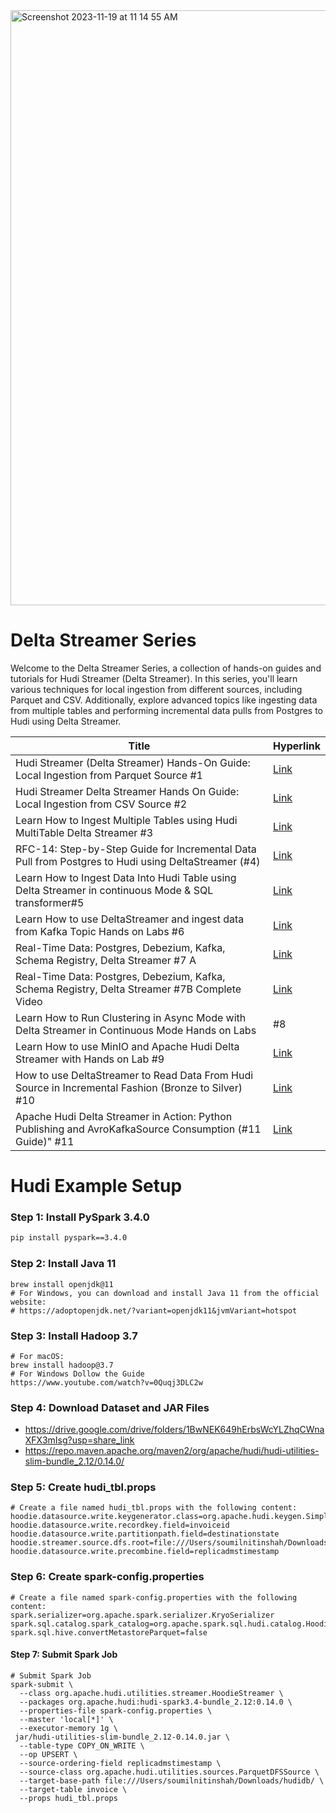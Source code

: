 

<img width="952" alt="Screenshot 2023-11-19 at 11 14 55 AM" src="https://github.com/soumilshah1995/apache-hudi-delta-streamer-labs/assets/39345855/80dfe3d2-a11b-4d47-8c67-6f05c5259a54">

# Delta Streamer Series

Welcome to the Delta Streamer Series, a collection of hands-on guides and tutorials for Hudi Streamer (Delta Streamer). In this series, you'll learn various techniques for local ingestion from different sources, including Parquet and CSV. Additionally, explore advanced topics like ingesting data from multiple tables and performing incremental data pulls from Postgres to Hudi using Delta Streamer.

| Title                                                                                                                     | Hyperlink                                |
|---------------------------------------------------------------------------------------------------------------------------|------------------------------------------|
| Hudi Streamer (Delta Streamer) Hands-On Guide: Local Ingestion from Parquet Source #1                                  | [Link](https://www.youtube.com/watch?v=s42-mGktIpg)     |
| Hudi Streamer Delta Streamer Hands On Guide: Local Ingestion from CSV Source #2                                           | [Link](https://www.youtube.com/watch?v=z1NAmGGHbHU)     |
| Learn How to Ingest Multiple Tables using Hudi MultiTable Delta Streamer #3                                              | [Link](https://www.youtube.com/watch?v=mfGb38TQmDY)     |
| RFC-14: Step-by-Step Guide for Incremental Data Pull from Postgres to Hudi using DeltaStreamer (#4)                      | [Link](https://www.youtube.com/watch?v=kqQ0SVwfBig)     |
| Learn How to Ingest Data Into Hudi Table using Delta Streamer in continuous Mode & SQL transformer#5                      | [Link](https://www.youtube.com/watch?v=QVTSKf24heU)     |
| Learn How to use DeltaStreamer and ingest data from Kafka Topic Hands on Labs #6                                          | [Link](https://www.youtube.com/watch?v=uoIpw8lTBV0)     |
| Real-Time Data: Postgres, Debezium, Kafka, Schema Registry, Delta Streamer #7 A                                             | [Link](https://www.youtube.com/watch?v=gypBM9Jpj9I)     |
| Real-Time Data: Postgres, Debezium, Kafka, Schema Registry, Delta Streamer #7B Complete Video                             | [Link](https://www.youtube.com/watch?v=GIs-Y1VYIY8)     |
| Learn How to Run Clustering in Async Mode with Delta Streamer in Continuous Mode  Hands on Labs |#8                       | [Link](https://www.youtube.com/watch?v=7WP4bxj_P3s)     |
| Learn How to use MinIO and Apache Hudi Delta Streamer with Hands on Lab #9                                                 | [Link](https://www.youtube.com/watch?v=bPR17-wvIXI)     |
| How to use DeltaStreamer to Read Data From Hudi Source in Incremental Fashion (Bronze to Silver) #10                      | [Link](https://www.youtube.com/watch?v=MDULTzOmQFA)     |
| Apache Hudi Delta Streamer in Action: Python Publishing and AvroKafkaSource Consumption (#11 Guide)" #11                      | [Link](https://www.youtube.com/watch?v=FSpt4jSH_O0)     |



# Hudi Example Setup

### Step 1: Install PySpark 3.4.0

```bash
pip install pyspark==3.4.0
```

### Step 2: Install Java 11

```
brew install openjdk@11
# For Windows, you can download and install Java 11 from the official website:
# https://adoptopenjdk.net/?variant=openjdk11&jvmVariant=hotspot
```

### Step 3: Install Hadoop 3.7
```
# For macOS:
brew install hadoop@3.7
# For Windows Dollow the Guide
https://www.youtube.com/watch?v=0Quqj3DLC2w
```

### Step 4: Download Dataset and JAR Files
* https://drive.google.com/drive/folders/1BwNEK649hErbsWcYLZhqCWnaXFX3mIsg?usp=share_link
* https://repo.maven.apache.org/maven2/org/apache/hudi/hudi-utilities-slim-bundle_2.12/0.14.0/

### Step 5: Create hudi_tbl.props
```
# Create a file named hudi_tbl.props with the following content:
hoodie.datasource.write.keygenerator.class=org.apache.hudi.keygen.SimpleKeyGenerator
hoodie.datasource.write.recordkey.field=invoiceid
hoodie.datasource.write.partitionpath.field=destinationstate
hoodie.streamer.source.dfs.root=file:///Users/soumilnitinshah/Downloads/sampledata/
hoodie.datasource.write.precombine.field=replicadmstimestamp
```

### Step 6: Create spark-config.properties
```
# Create a file named spark-config.properties with the following content:
spark.serializer=org.apache.spark.serializer.KryoSerializer
spark.sql.catalog.spark_catalog=org.apache.spark.sql.hudi.catalog.HoodieCatalog
spark.sql.hive.convertMetastoreParquet=false
```

#### Step 7: Submit Spark Job
```
# Submit Spark Job
spark-submit \
  --class org.apache.hudi.utilities.streamer.HoodieStreamer \
  --packages org.apache.hudi:hudi-spark3.4-bundle_2.12:0.14.0 \
  --properties-file spark-config.properties \
  --master 'local[*]' \
  --executor-memory 1g \
 jar/hudi-utilities-slim-bundle_2.12-0.14.0.jar \
  --table-type COPY_ON_WRITE \
  --op UPSERT \
  --source-ordering-field replicadmstimestamp \
  --source-class org.apache.hudi.utilities.sources.ParquetDFSSource \
  --target-base-path file:///Users/soumilnitinshah/Downloads/hudidb/ \
  --target-table invoice \
  --props hudi_tbl.props

```
